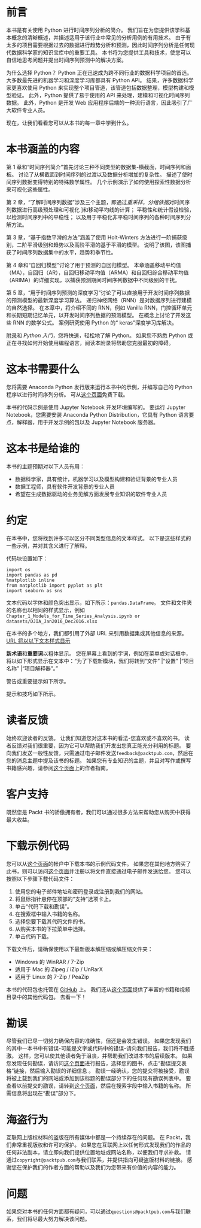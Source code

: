 # 前言

本书是有关使用 Python 进行时间序列分析的简介。 我们旨在为您提供该学科基本概念的清晰概述，并描述适用于该行业中常见的分析用例的有用技术。 由于有太多的项目需要根据过去的数据进行趋势分析和预测，因此时间序列分析是任何现代数据科学家的知识宝库中的重要工具。 本书将为您提供工具和技术，使您可以自信地思考问题并提出时间序列预测中的解决方案。

为什么选择 Python？ Python 正在迅速成为跨不同行业的数据科学项目的首选。 大多数最先进的机器学习和深度学习库都具有 Python API。 结果，许多数据科学家更喜欢使用 Python 来实现整个项目管道，该管道包括数据整理，模型构建和模型验证。 此外，Python 提供了易于使用的 API 来处理，建模和可视化时间序列数据。 此外，Python 是开发 Web 应用程序后端的一种流行语言，因此吸引了广大软件专业人员。

现在，让我们看看您可以从本书的每一章中学到什么。

# 本书涵盖的内容

第 1 章和“时间序列简介”首先讨论三种不同类型的数据集-横截面，时间序列和面板。 讨论了从横截面到时间序列的过渡以及数据分析增加的复杂性。 描述了使时间序列数据变得特别的特殊数学属性。 几个示例演示了如何使用探索性数据分析来可视化这些属性。

第 2 章，“了解时间序列数据”涉及三个主题，即通过*重采样*，*分组依据*对时间序列数据进行高级预处理和可视化 ]和移动平均线的计算； 平稳性和统计假设检验，以检测时间序列中的平稳性； 以及用于平稳化非平稳时间序列的各种时间序列分解方法。

第 3 章，“基于指数平滑的方法”涵盖了使用 Holt-Winters 方法进行一阶捕获级别，二阶平滑级别和趋势以及高阶平滑的基于平滑的模型。 说明了该图，该图捕获了时间序列数据集中的水平，趋势和季节性。

第 4 章和“自回归模型”讨论了用于预测的自回归模型。 本章涵盖移动平均值（MA），自回归（AR），自回归移动平均值（ARMA）和自回归综合移动平均值（ARIMA）的详细实现，以捕获预测期间时间序列数据中不同级别的干扰。

第 5 章，“用于时间序列预测的深度学习”讨论了可以直接用于开发时间序列数据的预测模型的最新深度学习算法。 递归神经网络（RNN）是对数据序列进行建模的自然选择。 在本章中，将介绍不同的 RNN，例如 Vanilla RNN，门控循环单元和长期短期记忆单元，以开发时间序列数据的预测模型。 在概念上讨论了开发这些 RNN 的数学公式。 案例研究使用 Python 的“ keras”深度学习库解决。

[附录](6.html)和 *Python 入门*，您将快速，轻松地了解 Python。 如果您不熟悉 Python 或正在寻找如何开始使用编程语言，阅读本附录将帮助您克服最初的障碍。

# 这本书需要什么

您将需要 Anaconda Python 发行版来运行本书中的示例，并编写自己的 Python 程序以进行时间序列分析。 可从[这个页面](https://www.continuum.io/downloads)免费下载。

本书的代码示例是使用 Jupyter Notebook 开发环境编写的。 要运行 Jupyter Notebook，您需要安装 Anaconda Python Distribution，它具有 Python 语言要点，解释器，用于开发示例的包以及 Jupyter Notebook 服务器。

# 这本书是给谁的

本书的主题预期对以下人员有用：

*   数据科学家，具有统计，机器学习以及模型构建和验证背景的专业人员
*   数据工程师，具有软件开发背景的专业人员
*   希望在生成数据驱动的业务见解方面发展专业知识的软件专业人员

# 约定

在本书中，您将找到许多可以区分不同类型信息的文本样式。 以下是这些样式的一些示例，并对其含义进行了解释。

代码块设置如下：

```
import os
import pandas as pd
%matplotlib inline
from matplotlib import pyplot as plt
import seaborn as sns
```

文本代码以字体和颜色突出显示，如下所示：`pandas.DataFrame`。 文件和文件夹的名称也以相同的样式显示，例如`Chapter_1_Models_for_Time_Series_Analysis.ipynb or datasets/DJIA_Jan2016_Dec2016.xlsx`

在本书的多个地方，我们都引用了外部 URL 来引用数据集或其他信息的来源。 [URL 将以以下文本样式显示](http://finance.yahoo.com)

**新术语**和**重要词**以粗体显示。 您在屏幕上看到的字词，例如在菜单或对话框中，将以如下形式显示在文本中：“为了下载新模块，我们将转到“文件” |“设置” |“项目名称” |“项目解释器”。”

警告或重要提示如下所示。

提示和技巧如下所示。

# 读者反馈

始终欢迎读者的反馈。 让我们知道您对这本书的看法-您喜欢或不喜欢的书。 读者反馈对我们很重要，因为它可以帮助我们开发出您真正能充分利用的标题。 要向我们发送一般性反馈，只需通过电子邮件发送`feedback@packtpub.com`，然后在您的消息主题中提及该书的标题。 如果您有专业知识的主题，并且对写作或撰写书籍感兴趣，请参阅[这个页面](http://www.packtpub.com/authors)上的作者指南。

# 客户支持

既然您是 Packt 书的骄傲拥有者，我们可以通过很多方法来帮助您从购买中获得最大收益。

# 下载示例代码

您可以从[这个页面](http://www.packtpub.com)的帐户中下载本书的示例代码文件。 如果您在其他地方购买了此书，则可以访问[这个页面](http://www.packtpub.com/support)并注册以将文件直接通过电子邮件发送给您。 您可以按照以下步骤下载代码文件：

1.  使用您的电子邮件地址和密码登录或注册到我们的网站。
2.  将鼠标指针悬停在顶部的“支持”选项卡上。
3.  单击“代码下载和勘误”。
4.  在搜索框中输入书籍的名称。
5.  选择您要下载其代码文件的书。
6.  从购买本书的下拉菜单中选择。
7.  单击代码下载。

下载文件后，请确保使用以下最新版本解压缩或解压缩文件夹：

*   Windows 的 WinRAR / 7-Zip
*   适用于 Mac 的 Zipeg / iZip / UnRarX
*   适用于 Linux 的 7-Zip / PeaZip

本书的代码包也托管在 [GitHub](https://github.com/PacktPublishing/Practical-Time-Series-Analysis) 上。 我们还从[这个页面](https://github.com/PacktPublishing/)提供了丰富的书籍和视频目录中的其他代码包。 去看一下！

# 勘误

尽管我们已尽一切努力确保内容的准确性，但还是会发生错误。 如果您发现我们的其中一本书中有错误-可能是文字或代码中的错误-请向我们报告，我们将不胜感激。 这样，您可以使其他读者免于沮丧，并帮助我们改进本书的后续版本。 如果您发现任何勘误，请访问[这个页面](http://www.packtpub.com/submit-errata)进行报告，选择您的图书，点击“勘误提交表格”链接，然后输入勘误的详细信息 。 勘误一经确认，您的提交将被接受，勘误将被上载到我们的网站或添加到该标题的勘误部分下的任何现有勘误列表中。 要查看以前提交的勘误，请转到[这个页面](https://www.packtpub.com/books/content/support)，然后在搜索字段中输入书籍的名称。 所需信息将出现在“勘误”部分下。

# 海盗行为

互联网上版权材料的盗版在所有媒体中都是一个持续存在的问题。 在 Packt，我们非常重视版权和许可的保护。 如果您在互联网上以任何形式发现我们的作品的任何非法副本，请立即向我们提供位置地址或网站名称，以便我们寻求补救。 请通过`copyright@packtpub.com`与我们联系，并提供指向可疑盗版材料的链接。 感谢您在保护我们的作者方面的帮助以及我们为您带来有价值的内容的能力。

# 问题

如果您对本书的任何方面都有疑问，可以通过`questions@packtpub.com`与我们联系，我们将尽最大努力解决该问题。